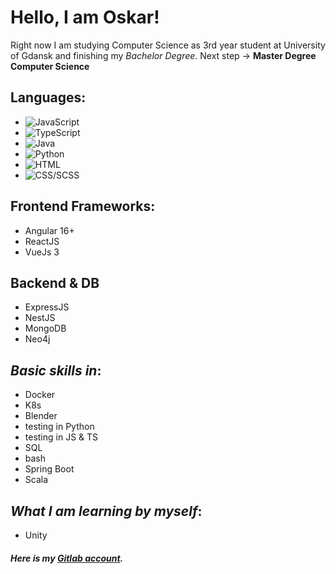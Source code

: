 
# Hello, I am Oskar! 

Right now I am studying Computer Science as 3rd year student at University of Gdansk and finishing my *Bachelor Degree*. 
Next step -> **Master Degree Computer Science**

## Languages:
- ![JavaScript](https://img.shields.io/badge/-JavaScript-000?&logo=JavaScript)
- ![TypeScript](https://img.shields.io/badge/-TypeScript-000?&logo=TypeScript)
- ![Java](https://img.shields.io/badge/-Java-000?&logo=java)
- ![Python](https://img.shields.io/badge/-Python-000?&logo=Python)
- ![HTML](https://img.shields.io/badge/-HTML-000?&logo=html5)
- ![CSS/SCSS](https://img.shields.io/badge/-CSS/SCSS-000?&logo=css3)

## Frontend Frameworks:
- Angular 16+
- ReactJS
- VueJs 3

## Backend & DB
- ExpressJS
- NestJS
- MongoDB
- Neo4j

## _Basic skills in_:
- Docker
- K8s
- Blender
- testing in Python
- testing in JS & TS
- SQL
- bash
- Spring Boot
- Scala

<!---
## _I am now studying_:
--->

## _What I am learning **by myself**_:
- Unity


##### Here is my **[Gitlab account](https://gitlab.com/olewna)**.
<!---
olewna/olewna is a ✨ special ✨ repository because its `README.md` (this file) appears on your GitHub profile.
You can click the Preview link to take a look at your changes.
--->
